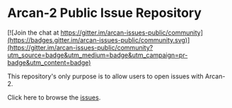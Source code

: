 # Arcan-2 Public Issue Repository

[![Join the chat at https://gitter.im/arcan-issues-public/community](https://badges.gitter.im/arcan-issues-public/community.svg)](https://gitter.im/arcan-issues-public/community?utm_source=badge&utm_medium=badge&utm_campaign=pr-badge&utm_content=badge)

This repository's only purpose is to allow users to open issues with Arcan-2.

Click here to browse the [issues](https://github.com/darius-sas/arcan-issues-public/issues).
